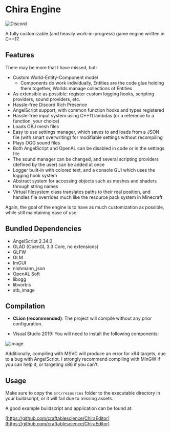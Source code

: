 # Chira Engine
![Discord](https://img.shields.io/discord/678074864346857482?label=Discord&logo=Discord&logoColor=%23FFFFFF&style=flat-square)

A fully customizable (and heavily work-in-progress) game engine written in C++17.

## Features
There may be more that I have missed, but:
- Custom World-Entity-Component model
  - Components do work individually, Entities are the code glue holding them together, Worlds manage collections of Entities
- As extensible as possible: register custom logging hooks, scripting providers, sound providers, etc.
- Hassle-free Discord Rich Presence
- AngelScript support, with common function hooks and types registered
- Hassle-free input system using C++11 lambdas (or a reference to a function, your choice)
- Loads OBJ mesh files
- Easy to use settings manager, which saves to and loads from a JSON file (with smart overwriting) for modifiable settings without recompiling
- Plays OGG sound files
- Both AngelScript and OpenAL can be disabled in code or in the settings file
- The sound manager can be changed, and several scripting providers (defined by the user) can be added at once
- Logger built-in with colored text, and a console GUI which uses the logging hook system
- Abstract system for accessing objects such as meshes and shaders through string names
- Virtual filesystem class translates paths to their real position, and handles file overrides much like the resource pack system in Minecraft

Again, the goal of the engine is to have as much customization as possible, while still maintaining ease of use.

## Bundled Dependencies
- AngelScript 2.34.0
- GLAD (OpenGL 3.3 Core, no extensions)
- GLFW
- GLM
- ImGUI
- nlohmann_json
- OpenAL Soft
- libogg
- libvorbis
- stb_image

## Compilation
- **CLion (recommended)**: The project will compile without any prior configuration.

- Visual Studio 2019: You will need to install the following components:

![image](https://user-images.githubusercontent.com/26600014/128105644-cfa92f30-dc96-4476-a4c9-8d8b5f3ce129.png)

Additionally, compiling with MSVC will produce an error for x64 targets, due to a bug with AngelScript. I strongly recommend compiling with MinGW if you can help it, or targeting x86 if you can't.

## Usage
Make sure to copy the `src/resources` folder to the executable directory in your buildscript, or it will fail due to missing assets.

A good example buildscript and application can be found at:

[https://github.com/craftablescience/ChiraEditor](https://github.com/craftablescience/ChiraEditor)
